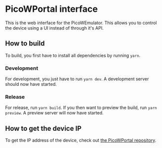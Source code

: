 # PicoWPortal interface
This is the web interface for the PicoWEmulator. This allows you to control the device using a UI instead of through it's API.

## How to build
To build, you first have to install all dependencies by running `yarn`.

### Development
For development, you just have to run `yarn dev`. A development server should now have started.

### Release
For release, run `yarn build`. If you then want to preview the build, run `yarn preview`. A preview server will now have started.

## How to get the device IP
To get the IP address of the device, check out [the PicoWPortal repository](https://github.com/pop-emu/PicoWPortal/tree/master#how-to-acquire-the-ip-address-of-the-device).

